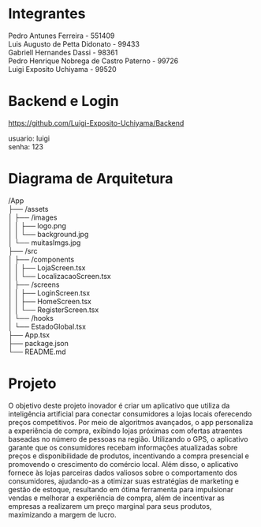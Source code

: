 # Integrantes

Pedro Antunes Ferreira - 551409</br> 
Luis Augusto de Petta Didonato - 99433</br> 
Gabriell Hernandes Dassi - 98361</br> 
Pedro Henrique Nobrega de Castro Paterno - 99726</br> 
Luigi Exposito Uchiyama - 99520</br> 

# Backend e Login

https://github.com/Luigi-Exposito-Uchiyama/Backend</br> 

usuario: luigi</br> 
senha: 123</br> 

# Diagrama de Arquitetura

/App</br> 
├── /assets</br> 
│   ├── /images</br> 
│   │   ├── logo.png</br> 
│   │   └── background.jpg</br> 
│   └── muitasImgs.jpg</br> 
├── /src</br> 
│   ├── /components</br> 
│   │   ├── LojaScreen.tsx</br> 
│   │   └── LocalizacaoScreen.tsx</br> 
│   ├── /screens</br> 
│   │   ├── LoginScreen.tsx</br> 
│   │   ├── HomeScreen.tsx</br> 
│   │   └── RegisterScreen.tsx</br> 
│   └── /hooks</br> 
│       └── EstadoGlobal.tsx</br> 
├── App.tsx</br> 
├── package.json</br> 
└── README.md</br> 

<h1>Projeto</h1>

O objetivo deste projeto inovador é criar um aplicativo que utiliza da 
inteligência artificial para conectar consumidores a lojas locais oferecendo 
preços competitivos. Por meio de algoritmos avançados, o app personaliza a 
experiência de compra, exibindo lojas próximas com ofertas atraentes baseadas 
no número de pessoas na região. Utilizando o GPS, o aplicativo garante que os 
consumidores recebam informações atualizadas sobre preços e disponibilidade 
de produtos, incentivando a compra presencial e promovendo o crescimento do 
comércio local. Além disso, o aplicativo fornece às lojas parceiras dados valiosos 
sobre o comportamento dos consumidores, ajudando-as a otimizar suas 
estratégias de marketing e gestão de estoque, resultando em ótima ferramenta 
para impulsionar vendas e melhorar a experiência de compra, além de incentivar 
as empresas a realizarem um preço marginal para seus produtos, maximizando 
a margem de lucro.
